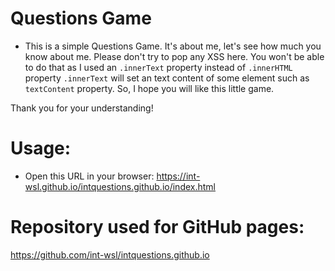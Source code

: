# Questions Game
- This is a simple Questions Game. It's about me, let's see how much you know about me. Please don't try to pop any XSS here. You won't be able to do that as I used an `.innerText` property instead of `.innerHTML` property `.innerText` will set an text content of some element such as `textContent` property. So, I hope you will like this little game. 

Thank you for your understanding!

# Usage:

- Open this URL in your browser: https://int-wsl.github.io/intquestions.github.io/index.html

# Repository used for GitHub pages:

https://github.com/int-wsl/intquestions.github.io
